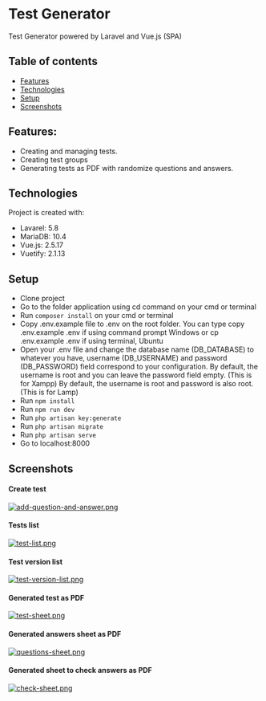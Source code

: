 # Test Generator
Test Generator powered by Laravel and Vue.js (SPA)
## Table of contents
* [Features](#Features)
* [Technologies](#technologies)
* [Setup](#setup)
* [Screenshots](#Screenshots)
## Features:
* Creating and managing tests.
* Creating test groups
* Generating tests as PDF with randomize questions and answers.
## Technologies
Project is created with:
* Lavarel: 5.8
* MariaDB: 10.4
* Vue.js: 2.5.17
* Vuetify: 2.1.13
## Setup
* Clone project
* Go to the folder application using cd command on your cmd or terminal
* Run ```composer install``` on your cmd or terminal
* Copy .env.example file to .env on the root folder. You can type copy .env.example .env if using command prompt Windows or cp .env.example .env if using terminal, Ubuntu
* Open your .env file and change the database name (DB_DATABASE) to whatever you have, username (DB_USERNAME) and password (DB_PASSWORD) field correspond to your configuration.
By default, the username is root and you can leave the password field empty. (This is for Xampp)
By default, the username is root and password is also root. (This is for Lamp)
* Run ```npm install```
* Run ```npm run dev```
* Run ```php artisan key:generate```
* Run ```php artisan migrate```
* Run ```php artisan serve```
* Go to localhost:8000

## Screenshots
#### Create test
[![add-question-and-answer.png](https://i.postimg.cc/4yR5HHRT/add-question-and-answer.png)](https://postimg.cc/dkndz10W)
#### Tests list
[![test-list.png](https://i.postimg.cc/yYBjVRTm/test-list.png)](https://postimg.cc/XXHdLpmq)

#### Test version list
[![test-version-list.png](https://i.postimg.cc/KvNN4Y9d/test-version-list.png)](https://postimg.cc/8j7W0TgH)

#### Generated test as PDF
[![test-sheet.png](https://i.postimg.cc/pLLBjt4y/test-sheet.png)](https://postimg.cc/zV4Wm4J1)

#### Generated answers sheet as PDF
[![questions-sheet.png](https://i.postimg.cc/mZ7Vfj7Z/questions-sheet.png)](https://postimg.cc/RqVwwcP2)

#### Generated sheet to check answers as PDF
[![check-sheet.png](https://i.postimg.cc/br0RxYqS/check-sheet.png)](https://postimg.cc/RJFf9B6v)
